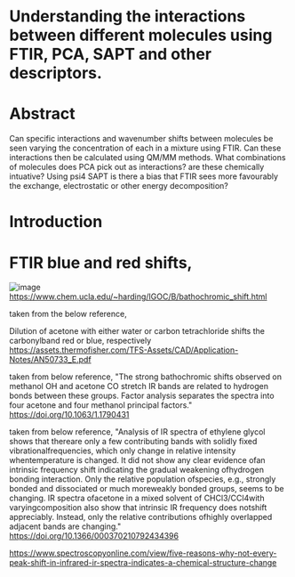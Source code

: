 
# Understanding the interactions between different molecules using FTIR, PCA, SAPT and other descriptors.  


# Abstract

Can specific interactions and wavenumber shifts between molecules be seen varying the concentration of each in a mixture using FTIR. Can these interactions then be calculated using QM/MM methods. What combinations of molecules does PCA pick out as interactions? are these chemically intuative? Using psi4 SAPT is there a bias that FTIR sees more favourably the exchange, electrostatic or other energy decomposition?

# Introduction

# FTIR blue and red shifts, 

![image](https://user-images.githubusercontent.com/77234655/235965174-661b8c27-ca0b-4490-afc0-a711113db62f.png)
https://www.chem.ucla.edu/~harding/IGOC/B/bathochromic_shift.html

taken from the below reference,

Dilution of acetone with either water or carbon tetrachloride shifts the carbonylband red or blue, respectively
https://assets.thermofisher.com/TFS-Assets/CAD/Application-Notes/AN50733_E.pdf


taken from below reference,
"The strong bathochromic shifts observed on methanol OH and acetone CO stretch IR bands are related to hydrogen bonds between these groups. Factor analysis separates the spectra into four acetone and four methanol principal factors." 
https://doi.org/10.1063/1.1790431


taken from below reference, 
"Analysis  of  IR  spectra  of  ethylene  glycol  shows  that  thereare only a few contributing bands with solidly fixed vibrationalfrequencies,  which  only  change  in  relative  intensity  whentemperature is changed. It did not show any clear evidence ofan intrinsic frequency shift indicating the gradual weakening ofhydrogen bonding interaction. Only the relative population ofspecies,  e.g.,  strongly  bonded  and  dissociated  or  much  moreweakly  bonded  groups,  seems  to  be  changing.  IR  spectra  ofacetone   in   a   mixed   solvent   of   CHCl3/CCl4with   varyingcomposition  also  show  that  intrinsic  IR  frequency  does  notshift  appreciably.  Instead,  only  the  relative  contributions  ofhighly overlapped adjacent bands are changing."
https://doi.org/10.1366/000370210792434396





https://www.spectroscopyonline.com/view/five-reasons-why-not-every-peak-shift-in-infrared-ir-spectra-indicates-a-chemical-structure-change








